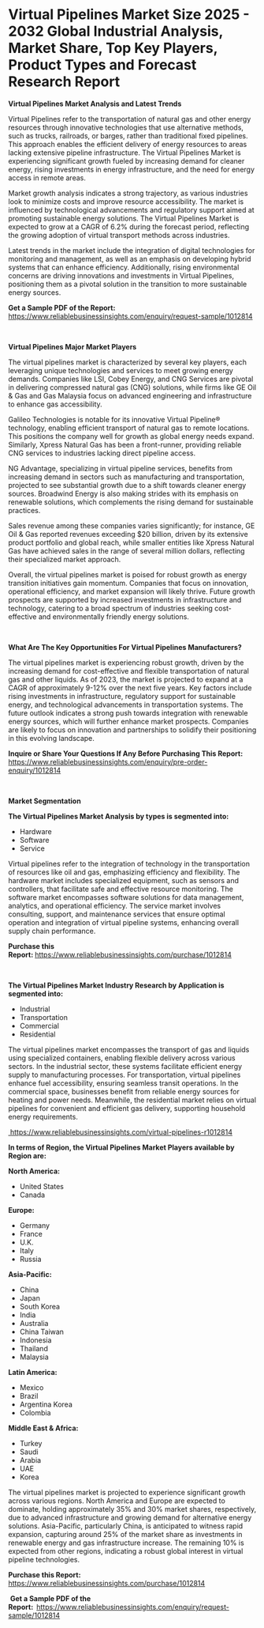 <p><h1>Virtual Pipelines Market Size 2025 - 2032 Global Industrial Analysis, Market Share, Top Key Players, Product Types and Forecast Research Report</h1></p><p><strong>Virtual Pipelines Market Analysis and Latest Trends</strong></p>
<p><p>Virtual Pipelines refer to the transportation of natural gas and other energy resources through innovative technologies that use alternative methods, such as trucks, railroads, or barges, rather than traditional fixed pipelines. This approach enables the efficient delivery of energy resources to areas lacking extensive pipeline infrastructure. The Virtual Pipelines Market is experiencing significant growth fueled by increasing demand for cleaner energy, rising investments in energy infrastructure, and the need for energy access in remote areas.</p><p>Market growth analysis indicates a strong trajectory, as various industries look to minimize costs and improve resource accessibility. The market is influenced by technological advancements and regulatory support aimed at promoting sustainable energy solutions. The Virtual Pipelines Market is expected to grow at a CAGR of 6.2% during the forecast period, reflecting the growing adoption of virtual transport methods across industries.</p><p>Latest trends in the market include the integration of digital technologies for monitoring and management, as well as an emphasis on developing hybrid systems that can enhance efficiency. Additionally, rising environmental concerns are driving innovations and investments in Virtual Pipelines, positioning them as a pivotal solution in the transition to more sustainable energy sources.</p></p>
<p><strong>Get a Sample PDF of the Report:&nbsp;</strong> <a href="https://www.reliablebusinessinsights.com/enquiry/request-sample/1012814?utm_campaign=1119&utm_medium=2&utm_source=Github&utm_content=ia&utm_term=16042025&utm_id=virtual-pipelines">https://www.reliablebusinessinsights.com/enquiry/request-sample/1012814</a></p>
<p>&nbsp;</p>
<p><strong>Virtual Pipelines Major Market Players</strong></p>
<p><p>The virtual pipelines market is characterized by several key players, each leveraging unique technologies and services to meet growing energy demands. Companies like LSI, Cobey Energy, and CNG Services are pivotal in delivering compressed natural gas (CNG) solutions, while firms like GE Oil & Gas and Gas Malaysia focus on advanced engineering and infrastructure to enhance gas accessibility.</p><p>Galileo Technologies is notable for its innovative Virtual Pipeline® technology, enabling efficient transport of natural gas to remote locations. This positions the company well for growth as global energy needs expand. Similarly, Xpress Natural Gas has been a front-runner, providing reliable CNG services to industries lacking direct pipeline access.</p><p>NG Advantage, specializing in virtual pipeline services, benefits from increasing demand in sectors such as manufacturing and transportation, projected to see substantial growth due to a shift towards cleaner energy sources. Broadwind Energy is also making strides with its emphasis on renewable solutions, which complements the rising demand for sustainable practices.</p><p>Sales revenue among these companies varies significantly; for instance, GE Oil & Gas reported revenues exceeding $20 billion, driven by its extensive product portfolio and global reach, while smaller entities like Xpress Natural Gas have achieved sales in the range of several million dollars, reflecting their specialized market approach.</p><p>Overall, the virtual pipelines market is poised for robust growth as energy transition initiatives gain momentum. Companies that focus on innovation, operational efficiency, and market expansion will likely thrive. Future growth prospects are supported by increased investments in infrastructure and technology, catering to a broad spectrum of industries seeking cost-effective and environmentally friendly energy solutions.</p></p>
<p>&nbsp;</p>
<p><strong>What Are The Key Opportunities For Virtual Pipelines Manufacturers?</strong></p>
<p><p>The virtual pipelines market is experiencing robust growth, driven by the increasing demand for cost-effective and flexible transportation of natural gas and other liquids. As of 2023, the market is projected to expand at a CAGR of approximately 9-12% over the next five years. Key factors include rising investments in infrastructure, regulatory support for sustainable energy, and technological advancements in transportation systems. The future outlook indicates a strong push towards integration with renewable energy sources, which will further enhance market prospects. Companies are likely to focus on innovation and partnerships to solidify their positioning in this evolving landscape.</p></p>
<p><strong>Inquire or Share Your Questions If Any Before Purchasing This Report:</strong> <a href="https://www.reliablebusinessinsights.com/enquiry/pre-order-enquiry/1012814?utm_campaign=1119&utm_medium=2&utm_source=Github&utm_content=ia&utm_term=16042025&utm_id=virtual-pipelines">https://www.reliablebusinessinsights.com/enquiry/pre-order-enquiry/1012814</a></p>
<p>&nbsp;</p>
<p><strong>Market Segmentation</strong></p>
<p><strong>The Virtual Pipelines Market Analysis by types is segmented into:</strong></p>
<p><ul><li>Hardware</li><li>Software</li><li>Service</li></ul></p>
<p><p>Virtual pipelines refer to the integration of technology in the transportation of resources like oil and gas, emphasizing efficiency and flexibility. The hardware market includes specialized equipment, such as sensors and controllers, that facilitate safe and effective resource monitoring. The software market encompasses software solutions for data management, analytics, and operational efficiency. The service market involves consulting, support, and maintenance services that ensure optimal operation and integration of virtual pipeline systems, enhancing overall supply chain performance.</p></p>
<p><strong>Purchase this Report:&nbsp;</strong><a href="https://www.reliablebusinessinsights.com/purchase/1012814?utm_campaign=1119&utm_medium=2&utm_source=Github&utm_content=ia&utm_term=16042025&utm_id=virtual-pipelines">https://www.reliablebusinessinsights.com/purchase/1012814</a></p>
<p>&nbsp;</p>
<p><strong>The Virtual Pipelines Market Industry Research by Application is segmented into:</strong></p>
<p><ul><li>Industrial</li><li>Transportation</li><li>Commercial</li><li>Residential</li></ul></p>
<p><p>The virtual pipelines market encompasses the transport of gas and liquids using specialized containers, enabling flexible delivery across various sectors. In the industrial sector, these systems facilitate efficient energy supply to manufacturing processes. For transportation, virtual pipelines enhance fuel accessibility, ensuring seamless transit operations. In the commercial space, businesses benefit from reliable energy sources for heating and power needs. Meanwhile, the residential market relies on virtual pipelines for convenient and efficient gas delivery, supporting household energy requirements.</p></p>
<p><a href="https://www.reliablebusinessinsights.com/virtual-pipelines-r1012814?utm_campaign=1119&utm_medium=2&utm_source=Github&utm_content=ia&utm_term=16042025&utm_id=virtual-pipelines">&nbsp;https://www.reliablebusinessinsights.com/virtual-pipelines-r1012814</a></p>
<p><strong>In terms of Region, the Virtual Pipelines Market Players available by Region are:</strong></p>
<p>
    <p> <strong> North America: </strong>
        <ul>
            <li>United States</li>
            <li>Canada</li>
        </ul>
        </p> 
    <p> <strong> Europe: </strong>
        <ul>
            <li>Germany</li>
            <li>France</li>
            <li>U.K.</li>
            <li>Italy</li>
            <li>Russia</li>
        </ul>
        </p> 
    <p> <strong> Asia-Pacific: </strong>
        <ul>
            <li>China</li>
            <li>Japan</li>
            <li>South Korea</li>
            <li>India</li>
            <li>Australia</li>
            <li>China Taiwan</li>
            <li>Indonesia</li>
            <li>Thailand</li>
            <li>Malaysia</li>
        </ul>
        </p> 
    <p> <strong> Latin America: </strong>
        <ul>
            <li>Mexico</li>
            <li>Brazil</li>
            <li>Argentina Korea</li>
            <li>Colombia</li>
        </ul>
        </p> 
    <p> <strong> Middle East & Africa: </strong>
        <ul>
            <li>Turkey</li>
            <li>Saudi</li>
            <li>Arabia</li>
            <li>UAE</li>
            <li>Korea</li>
        </ul>
    </p>
    </p>
<p><p>The virtual pipelines market is projected to experience significant growth across various regions. North America and Europe are expected to dominate, holding approximately 35% and 30% market shares, respectively, due to advanced infrastructure and growing demand for alternative energy solutions. Asia-Pacific, particularly China, is anticipated to witness rapid expansion, capturing around 25% of the market share as investments in renewable energy and gas infrastructure increase. The remaining 10% is expected from other regions, indicating a robust global interest in virtual pipeline technologies.</p></p>
<p><strong>Purchase this Report: </strong><a href="https://www.reliablebusinessinsights.com/purchase/1012814?utm_campaign=1119&utm_medium=2&utm_source=Github&utm_content=ia&utm_term=16042025&utm_id=virtual-pipelines">https://www.reliablebusinessinsights.com/purchase/1012814</a></p>
<p>&nbsp;<strong>Get a Sample PDF of the Report:&nbsp;&nbsp;</strong><a href="https://www.reliablebusinessinsights.com/enquiry/request-sample/1012814?utm_campaign=1119&utm_medium=2&utm_source=Github&utm_content=ia&utm_term=16042025&utm_id=virtual-pipelines">https://www.reliablebusinessinsights.com/enquiry/request-sample/1012814</a></p>
<p><strong></strong></p>
<p><p></p><p></p><p></p></p>